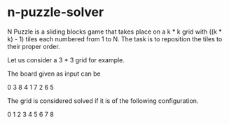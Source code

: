 # n-puzzle-solver
N Puzzle is a sliding blocks game that takes place on a k * k grid with ((k * k) - 1) tiles each numbered from 1 to N.
The task is to reposition the tiles to their proper order.

Let us consider a 3 * 3 grid for example.

The board given as input can be

0 3 8
4 1 7
2 6 5

The grid is considered solved if it is of the following configuration.

0 1 2
3 4 5
6 7 8
